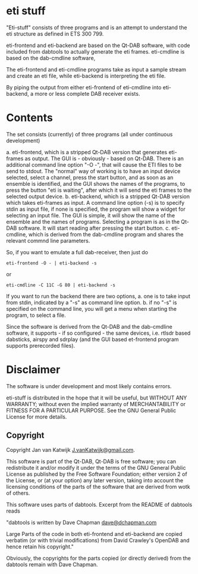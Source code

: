# eti stuff

"Eti-stuff" consists of three programs and is an attempt to
understand the eti structure as defined in ETS 300 799.

eti-frontend and eti-backend are based on the Qt-DAB software,
with code included from dabtools to actually generate the eti frames.
eti-cmdline is based on the dab-cmdline software,

The eti-frontend and eti-cmdline programs take as input a sample stream
and create an eti file, while eti-backend is interpreting the eti file.

By piping the output from either eti-frontend of eti-cmdline into eti-backend, a more or less complete DAB receiver exists.

# Contents

The set consists (currently) of three programs (all under continuous development)

a. eti-frontend, which is a stripped Qt-DAB version that
   generates eti-frames as output.
   The GUI is - obviously - based on Qt-DAB. There is an additional
   command line option "-O -", that will cause the ETI files to be
   send to stdout.
   The "normal" way of working is to have an input device selected, select
   a channel, press the start button, and as soon as an ensemble is
   identified, and the GUI shows the names of the programs, to press
   the button "eti is waiting", after which it will send the eti frames
   to the selected output device.
b. eti-backend, which is a stripped Qt-DAB version which takes
   eti-frames as input. A command line option (-s) is to specify stdin as
   input file,
   if none is specified, the program will show a widget for selecting an
   input file.
   The GUI is simple, it will show the name of the ensemble and the names
   of programs. Selecting a program is as in the Qt-DAB software.
   It will start reading after pressing the start button.
c. eti-cmdline, which is derived from the dab-cmdline program and shares
   the relevant commnd line parameters.

So, if you want to emulate a full dab-receiver, then just do

    eti-frontend -O - | eti-backend -s

or

    eti-cmdline -C 11C -G 80 | eti-backend -s

If you want to run the backend there are two options,
a. one is to take input from stdin, indicated by a "-s" as command line option.
b. if no "-s" is specified on the command line, you will get a menu when 
starting the program, to select a file.

Since the software is derived from the Qt-DAB and the dab-cmdline software, it supports - if so configured - the same devices,
i.e. rtlsdr based dabsticks, airspy and sdrplay (and the GUI based et-frontend program supports prerecorded files).

Disclaimer
========================================================================
The software is under development and most likely contains errors.

eti-stuff is distributed in the hope that it will be useful, but WITHOUT ANY WARRANTY; without even the implied warranty of
MERCHANTABILITY or FITNESS FOR A PARTICULAR PURPOSE.  See the GNU General Public License for more details.


## Copyright

Copyright Jan van Katwijk <J.vanKatwijk@gmail.com>.

This software is part of the Qt-DAB, Qt-DAB is free software; you can redistribute it and/or modify it under the terms of the GNU General Public License as published by the Free Software Foundation; either version 2 of the License, or (at your option) any later version, taking into account the licensing conditions of the parts of the software that are derived from wotk of others.

This software uses parts of dabtools.
Excerpt from the README of dabtools reads

"dabtools is written by Dave Chapman <dave@dchapman.com>
   
Large Parts of the code in both eti-frontend and eti-backend are copied verbatim (or with trivial modifications) from David Crawley's OpenDAB and hence retain his copyright."

Obviously, the copyrights for the parts copied (or directly derived) from the dabtools remain with Dave Chapman.
